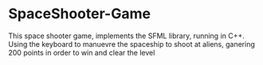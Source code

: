 # SpaceShooter-Game

This space shooter game, implements the SFML library, running in C++. Using the keyboard to manuevre the spaceship to shoot at aliens, ganering 200 points in order to win and clear the level
